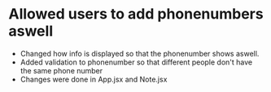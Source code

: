 # Allowed users to add phonenumbers aswell
- Changed how info is displayed so that the phonenumber shows aswell.
- Added validation to phonenumber so that different people don't have the same phone number
- Changes were done in App.jsx and Note.jsx
